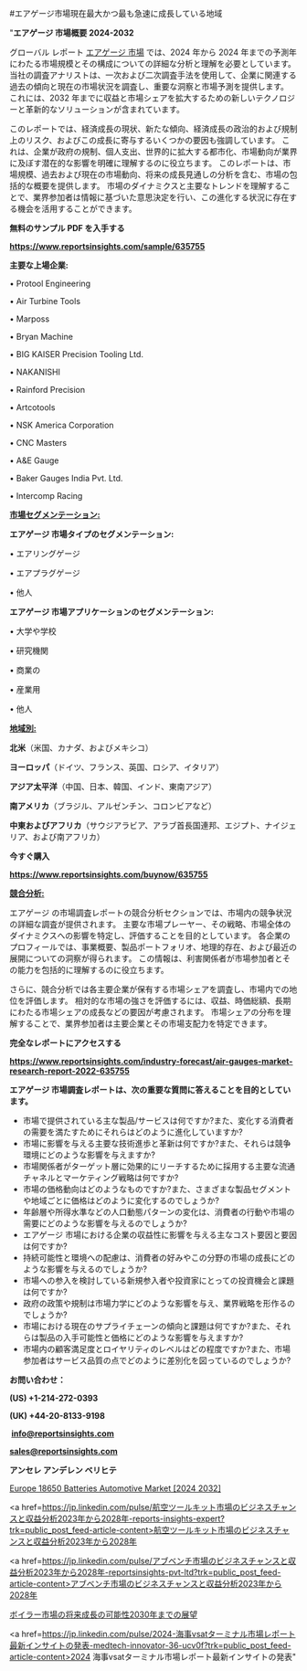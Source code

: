 #エアゲージ市場現在最大かつ最も急速に成長している地域

"<strong>エアゲージ 市場概要 2024-2032</strong>

グローバル レポート <a href=https://www.reportsinsights.com/sample/635755>エアゲージ 市場</a> では、2024 年から 2024 年までの予測年にわたる市場規模とその構成についての詳細な分析と理解を必要としています。 当社の調査アナリストは、一次および二次調査手法を使用して、企業に関連する過去の傾向と現在の市場状況を調査し、重要な洞察と市場予測を提供します。 これには、2032 年までに収益と市場シェアを拡大​​するための新しいテクノロジーと革新的なソリューションが含まれています。

このレポートでは、経済成長の現状、新たな傾向、経済成長の政治的および規制上のリスク、およびこの成長に寄与するいくつかの要因も強調しています。 これは、企業が政府の規制、個人支出、世界的に拡大する都市化、市場動向が業界に及ぼす潜在的な影響を明確に理解するのに役立ちます。 このレポートは、市場規模、過去および現在の市場動向、将来の成長見通しの分析を含む、市場の包括的な概要を提供します。 市場のダイナミクスと主要なトレンドを理解することで、業界参加者は情報に基づいた意思決定を行い、この進化する状況に存在する機会を活用することができます。

<strong><b>無料のサンプル PDF を入手する</b></strong>

<a href=https://www.reportsinsights.com/sample/635755><strong><u>https://www.reportsinsights.com/sample/635755</u></strong></a>

<strong>主要な上場企業:</strong>

• Protool Engineering

• Air Turbine Tools

• Marposs

• Bryan Machine

• BIG KAISER Precision Tooling Ltd.

• NAKANISHI

• Rainford Precision

• Artcotools

• NSK America Corporation

• CNC Masters

• A&E Gauge

• Baker Gauges India Pvt. Ltd.

• Intercomp Racing

<strong><u>市場セグメンテーション</u></strong><strong><u>:</u></strong>

<strong>エアゲージ 市場タイプのセグメンテーション:</strong>

• エアリングゲージ

• エアプラグゲージ

• 他人

<strong>エアゲージ 市場アプリケーションのセグメンテーション:</strong>

• 大学や学校

• 研究機関

• 商業の

• 産業用

• 他人

<strong><u>地域別</u></strong><strong><u>:</u></strong>

<strong>北米</strong>（米国、カナダ、およびメキシコ）

<strong>ヨーロッパ</strong>（ドイツ、フランス、英国、ロシア、イタリア）

<strong>アジア太平洋</strong>（中国、日本、韓国、インド、東南アジア）

<strong>南アメリカ</strong>（ブラジル、アルゼンチン、コロンビアなど）

<strong>中東およびアフリカ</strong>（サウジアラビア、アラブ首長国連邦、エジプト、ナイジェリア、および南アフリカ）

<strong>今すぐ購入</strong>

<a href=https://www.reportsinsights.com/buynow/635755><strong><u>https://www.reportsinsights.com/buynow/635755</u></strong></a>

<strong><u>競合分析:</u></strong>

エアゲージ の市場調査レポートの競合分析セクションでは、市場内の競争状況の詳細な調査が提供されます。 主要な市場プレーヤー、その戦略、市場全体のダイナミクスへの影響を特定し、評価することを目的としています。 各企業のプロフィールでは、事業概要、製品ポートフォリオ、地理的存在、および最近の展開についての洞察が得られます。 この情報は、利害関係者が市場参加者とその能力を包括的に理解するのに役立ちます。

さらに、競合分析では各主要企業が保有する市場シェアを調査し、市場内での地位を評価します。 相対的な市場の強さを評価するには、収益、時価総額、長期にわたる市場シェアの成長などの要因が考慮されます。 市場シェアの分布を理解することで、業界参加者は主要企業とその市場支配力を特定できます。

<strong>完全なレポートにアクセスする</strong>

<a href=https://www.reportsinsights.com/industry-forecast/air-gauges-market-research-report-2022-635755><strong><u><b>https://www.reportsinsights.com/industry-forecast/air-gauges-market-research-report-2022-635755</b></u></strong></a>

<strong><b>エアゲージ 市場調査レポートは、次の重要な質問に答えることを目的としています。</b></strong>
<ul>
  <li>市場で提供されている主な製品/サービスは何ですか?また、変化する消費者の需要を満たすためにそれらはどのように進化していますか?</li>
  <li>市場に影響を与える主要な技術進歩と革新は何ですか?また、それらは競争環境にどのような影響を与えますか?</li>
  <li>市場関係者がターゲット層に効果的にリーチするために採用する主要な流通チャネルとマーケティング戦略は何ですか?</li>
  <li>市場の価格動向はどのようなものですか?また、さまざまな製品セグメントや地域ごとに価格はどのように変化するのでしょうか?</li>
  <li>年齢層や所得水準などの人口動態パターンの変化は、消費者の行動や市場の需要にどのような影響を与えるのでしょうか?</li>
  <li>エアゲージ 市場における企業の収益性に影響を与える主なコスト要因と要因は何ですか?</li>
  <li>持続可能性と環境への配慮は、消費者の好みやこの分野の市場の成長にどのような影響を与えるのでしょうか?</li>
  <li>市場への参入を検討している新規参入者や投資家にとっての投資機会と課題は何ですか?</li>
  <li>政府の政策や規制は市場力学にどのような影響を与え、業界戦略を形作るのでしょうか?</li>
  <li>市場における現在のサプライチェーンの傾向と課題は何ですか?また、それらは製品の入手可能性と価格にどのような影響を与えますか?</li>
  <li>市場内の顧客満足度とロイヤリティのレベルはどの程度ですか?また、市場参加者はサービス品質の点でどのように差別化を図っているのでしょうか?</li>
</ul>
<strong>お問い合わせ：</strong>

<strong>(US) +1-214-272-0393</strong>

<strong>(UK) +44-20-8133-9198</strong>

<strong> </strong><a href=info@reportsinsights.com><strong><u>info@reportsinsights.com</u></strong></a>

<a href=sales@reportsinsights.com><strong><u>sales@reportsinsights.com</u></strong></a>

<strong>アンセレ アンデレン ベリヒテ</strong>

<a href=https://www.linkedin.com/pulse/europe-18650-batteries-automotive-markets-ef0cf/>Europe 18650 Batteries Automotive Market [2024 2032]</a>

<a href=https://jp.linkedin.com/pulse/航空ツールキット市場のビジネスチャンスと収益分析2023年から2028年-reports-insights-expert?trk=public_post_feed-article-content>航空ツールキット市場のビジネスチャンスと収益分析2023年から2028年</a>

<a href=https://jp.linkedin.com/pulse/アブベンチ市場のビジネスチャンスと収益分析2023年から2028年-reportsinsights-pvt-ltd?trk=public_post_feed-article-content>アブベンチ市場のビジネスチャンスと収益分析2023年から2028年</a>

<a href=https://www.linkedin.com/pulse/ボイラー市場の将来成長の可能性2030年までの展望-reportsinsights-pvt-ltd/>ボイラー市場の将来成長の可能性2030年までの展望</a>

<a href=https://jp.linkedin.com/pulse/2024-海事vsatターミナル市場レポート最新インサイトの発表-medtech-innovator-36-ucv0f?trk=public_post_feed-article-content>2024 海事vsatターミナル市場レポート最新インサイトの発表</a>"
